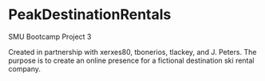 # PeakDestinationRentals
SMU Bootcamp Project 3

Created in partnership with xerxes80, tbonerios, tlackey, and J. Peters. The purpose is to create an online presence for a fictional destination ski rental company. 

